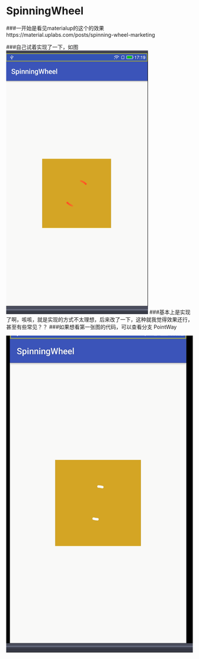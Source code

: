 # SpinningWheel

###一开始是看见materialup的这个的效果https://material.uplabs.com/posts/spinning-wheel-marketing

###自己试着实现了一下，如图
![image](https://github.com/wtus/SpinningWheel/blob/master/screenshot.gif)
###基本上是实现了啊，咳咳，就是实现的方式不太理想，后来改了一下，这种就我觉得效果还行，甚至有些常见？？
###如果想看第一张图的代码，可以查看分支 PointWay


![image](https://github.com/wtus/SpinningWheel/blob/master/screenshot1.gif)


